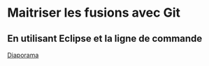 # Maitriser les fusions avec Git

## En utilisant Eclipse et la ligne de commande

[Diaporama](http://wehdrc.pages.innovation.insee.eu/git-merge)
